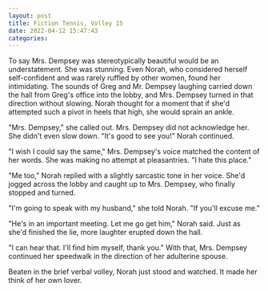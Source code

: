```yaml
---
layout: post
title: Fiction Tennis, Volley 15
date: 2022-04-12 15:47:43
categories:
---
```


To say Mrs. Dempsey was stereotypically beautiful would be an understatement. She was stunning. Even Norah, who considered herself self-confident and was rarely ruffled by other women, found her intimidating. The sounds of Greg and Mr. Dempsey laughing carried down the hall from Greg's office into the lobby, and Mrs. Dempsey turned in that direction without slowing. Norah thought for a moment that if she'd attempted such a pivot in heels that high, she would sprain an ankle.&nbsp;

"Mrs. Dempsey," she called out. Mrs. Dempsey did not acknowledge her. She didn't even slow down. "It's good to see you!" Norah continued.&nbsp;

"I wish I could say the same," Mrs. Dempsey's voice matched the content of her words. She was making no attempt at pleasantries. "I hate this place."

"Me too," Norah replied with a slightly sarcastic tone in her voice. She'd jogged across the lobby and caught up to Mrs. Dempsey, who finally stopped and turned.

"I'm going to speak with my husband," she told Norah. "If you'll excuse me."

"He's in an important meeting. Let me go get him," Norah said. Just as she'd finished the lie, more laughter erupted down the hall.

"I can hear that. I'll find him myself, thank you." With that, Mrs. Dempsey continued her speedwalk in the direction of her adulterine spouse.

Beaten in the brief verbal volley, Norah just stood and watched. It made her think of her own lover.
